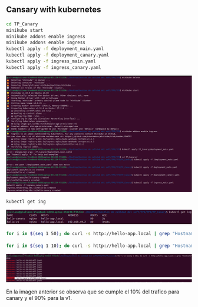 ## Cansary with kubernetes
```bash
cd TP_Canary
minikube start
minikube addons enable ingress
minikube addons enable ingress
kubectl apply -f deployment_main.yaml 
kubectl apply -f deployment_canary.yaml 
kubectl apply -f ingress_main.yaml
kubectl apply -f ingress_canary.yaml
```

![imagen1](images/image.png)

```bash
kubectl get ing
```

![imagen2](images/image-2.png)

```bash
for i in $(seq 1 50); do curl -s http://hello-app.local | grep "Hostname"; done | sort | uniq -c

for i in $(seq 1 10); do curl -s http://hello-app.local | grep "Hostname"; done
```

![imagen3](images/image-1.png)

En la imagen anterior se observa que se cumple el 10% del trafico para canary y el 90% para la v1.